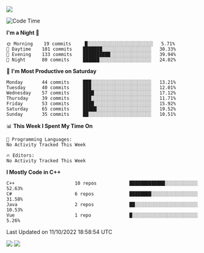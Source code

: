 ![](https://komarev.com/ghpvc/?username=lilpidgey&color=red)
<!--START_SECTION:waka-->
![Code Time](http://img.shields.io/badge/Code%20Time-1%2C353%20hrs%2059%20mins-blue)

**I'm a Night 🦉** 

```text
🌞 Morning    19 commits     █░░░░░░░░░░░░░░░░░░░░░░░░   5.71% 
🌆 Daytime    101 commits    ███████░░░░░░░░░░░░░░░░░░   30.33% 
🌃 Evening    133 commits    ██████████░░░░░░░░░░░░░░░   39.94% 
🌙 Night      80 commits     ██████░░░░░░░░░░░░░░░░░░░   24.02%

```
📅 **I'm Most Productive on Saturday** 

```text
Monday       44 commits     ███░░░░░░░░░░░░░░░░░░░░░░   13.21% 
Tuesday      40 commits     ███░░░░░░░░░░░░░░░░░░░░░░   12.01% 
Wednesday    57 commits     ████░░░░░░░░░░░░░░░░░░░░░   17.12% 
Thursday     39 commits     ███░░░░░░░░░░░░░░░░░░░░░░   11.71% 
Friday       53 commits     ████░░░░░░░░░░░░░░░░░░░░░   15.92% 
Saturday     65 commits     █████░░░░░░░░░░░░░░░░░░░░   19.52% 
Sunday       35 commits     ██░░░░░░░░░░░░░░░░░░░░░░░   10.51%

```


📊 **This Week I Spent My Time On** 

```text
💬 Programming Languages: 
No Activity Tracked This Week

🔥 Editors: 
No Activity Tracked This Week

```

**I Mostly Code in C++** 

```text
C++                      10 repos            █████████████░░░░░░░░░░░░   52.63% 
C#                       6 repos             ████████░░░░░░░░░░░░░░░░░   31.58% 
Java                     2 repos             ██░░░░░░░░░░░░░░░░░░░░░░░   10.53% 
Vue                      1 repo              █░░░░░░░░░░░░░░░░░░░░░░░░   5.26%

```



 Last Updated on 11/10/2022 18:58:54 UTC
<!--END_SECTION:waka-->
![](https://hit.yhype.me/github/profile?user_id=42968544)
![](https://komarev.com/ghpvc/?lilpidgey)
